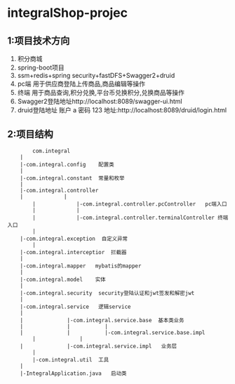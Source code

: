 # integralShop-projec
##  1:项目技术方向
<ol>
<li> 积分商城</li>
<li> spring-boot项目</li>
<li> ssm+redis+spring security+fastDFS+Swagger2+druid</li>
<li> pc端 用于供应商登陆上传商品,商品编辑等操作</li>
<li> 终端 用于商品查询,积分兑换,平台币兑换积分,兑换商品等操作</li>
<li> Swagger2登陆地址http://localhost:8089/swagger-ui.html</li>
<li> druid登陆地址 账户 a 密码 123 地址:http://localhost:8089/druid/login.html</li>
</ol>

##  2:项目结构 
	        com.integral
  		|
  		|-com.integral.config    配置类
  		|
  		|-com.integral.constant  常量和枚举
  		|
		|-com.integral.controller
  		|             |
 	        |             |-com.integral.controller.pcController   pc端入口
            |             |
  	        |             |-com.integral.controller.terminalController 终端入口
 	        |
  		|-com.integral.exception  自定义异常
            |
  		|-com.integral.interceptior  拦截器
      	|
  		|-com.integral.mapper   mybatis的mapper
  		|
  		|-com.integral.model    实体
  		|
  		|-com.integral.security  security登陆认证和jwt签发和解密jwt
 	 	|
  		|-com.integral.service   逻辑service
  		|              
  		|              |-com.integral.service.base  基本类业务
  		|              |           |
	  	|              |           |-com.integral.service.base.impl
 	        |              |
  		|              |-com.integral.service.impl   业务层
 	        |
            |-com.integral.util  工具
  		|
  		|-IntegralApplication.java   启动类


